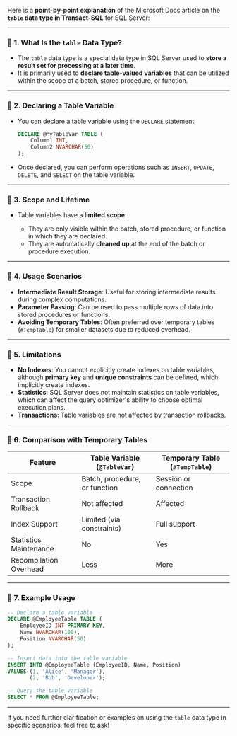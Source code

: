 Here is a **point-by-point explanation** of the Microsoft Docs article on the **`table` data type in Transact-SQL** for SQL Server:

---

### 🔹 1. **What Is the `table` Data Type?**

* The `table` data type is a special data type in SQL Server used to **store a result set for processing at a later time**.
* It is primarily used to **declare table-valued variables** that can be utilized within the scope of a batch, stored procedure, or function.

---

### 🔹 2. **Declaring a Table Variable**

* You can declare a table variable using the `DECLARE` statement:

  ```sql
  DECLARE @MyTableVar TABLE (
      Column1 INT,
      Column2 NVARCHAR(50)
  );
  ```
* Once declared, you can perform operations such as `INSERT`, `UPDATE`, `DELETE`, and `SELECT` on the table variable.

---

### 🔹 3. **Scope and Lifetime**

* Table variables have a **limited scope**:

  * They are only visible within the batch, stored procedure, or function in which they are declared.
  * They are automatically **cleaned up** at the end of the batch or procedure execution.

---

### 🔹 4. **Usage Scenarios**

* **Intermediate Result Storage**: Useful for storing intermediate results during complex computations.
* **Parameter Passing**: Can be used to pass multiple rows of data into stored procedures or functions.
* **Avoiding Temporary Tables**: Often preferred over temporary tables (`#TempTable`) for smaller datasets due to reduced overhead.

---

### 🔹 5. **Limitations**

* **No Indexes**: You cannot explicitly create indexes on table variables, although **primary key** and **unique constraints** can be defined, which implicitly create indexes.
* **Statistics**: SQL Server does not maintain statistics on table variables, which can affect the query optimizer's ability to choose optimal execution plans.
* **Transactions**: Table variables are not affected by transaction rollbacks.

---

### 🔹 6. **Comparison with Temporary Tables**

| Feature                | Table Variable (`@TableVar`)  | Temporary Table (`#TempTable`) |
| ---------------------- | ----------------------------- | ------------------------------ |
| Scope                  | Batch, procedure, or function | Session or connection          |
| Transaction Rollback   | Not affected                  | Affected                       |
| Index Support          | Limited (via constraints)     | Full support                   |
| Statistics Maintenance | No                            | Yes                            |
| Recompilation Overhead | Less                          | More                           |

---

### 🔹 7. **Example Usage**

```sql
-- Declare a table variable
DECLARE @EmployeeTable TABLE (
    EmployeeID INT PRIMARY KEY,
    Name NVARCHAR(100),
    Position NVARCHAR(50)
);

-- Insert data into the table variable
INSERT INTO @EmployeeTable (EmployeeID, Name, Position)
VALUES (1, 'Alice', 'Manager'),
       (2, 'Bob', 'Developer');

-- Query the table variable
SELECT * FROM @EmployeeTable;
```

---

If you need further clarification or examples on using the `table` data type in specific scenarios, feel free to ask!
